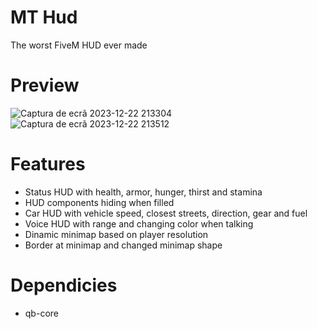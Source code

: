 # MT Hud
The worst FiveM HUD ever made

# Preview
![Captura de ecrã 2023-12-22 213304](https://github.com/MT-Scripts/mt-hud/assets/89866234/51405f05-1b4a-42e0-93e7-43185634cd67)
![Captura de ecrã 2023-12-22 213512](https://github.com/MT-Scripts/mt-hud/assets/89866234/f2461b50-e5ca-4706-99a3-0159e08f9e7d)

# Features
- Status HUD with health, armor, hunger, thirst and stamina
- HUD components hiding when filled
- Car HUD with vehicle speed, closest streets, direction, gear and fuel
- Voice HUD with range and changing color when talking
- Dinamic minimap based on player resolution
- Border at minimap and changed minimap shape

# Dependicies
- qb-core
